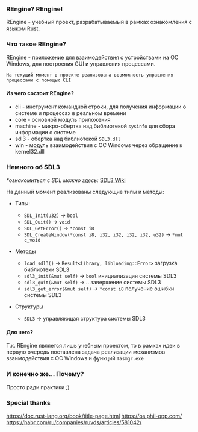 ### REngine? REngine!

REngine - учебный проект, разрабатываемый в рамках ознакомления с языком Rust.

### Что такое REngine?

REngine - приложение для взаимодействия с устройствами на ОС Windows, для построения GUI и управления процессами.

`На текущий момент в проекте реализована возможность управления процессами с помощью CLI`

#### Из чего состоит REngine?

- cli - инструмент командной строки, для получения информации о системе и процессах в реальном времени
- core - основной модуль приложения
- machine - микро-обертка над библиотекой `sysinfo` для сбора информации о системе
- sdl3 - обертка над библиотекой `SDL3.dll`
- win - модуль взаимодействия с ОС Windows через обращение к kernel32.dll

### Немного об SDL3

*\*ознакомиться с SDL можно здесь:* [SDL3 Wiki](https://wiki.libsdl.org/SDL3/FrontPage)

На данный момент реализованы следующие типы и методы:

- Типы:
	- `SDL_Init(u32)` -> `bool`
	- `SDL_Quit()` -> `void`
	- `SDL_GetError()` -> `*const i8`
	- `SDL_CreateWindow(*const i8, i32, i32, i32, i32, u32)` -> `*mut c_void`

- Методы
	- `load_sdl3()` -> `Result<Library, libloading::Error>` загрузка библиотеки SDL3
	- `sdl3_init(&mut self)` -> `bool` инициализация системы SDL3
	- `sdl3_quit(&mut self)` -> .. завершение системы SDL3
	- `sdl3_get_error(&mut self)` -> `*const i8` получение ошибки системы SDL3

- Структуры
	- `SDL3` -> управляющая структура системы SDL3

#### Для чего?

Т.к. REngine является лишь учебным проектом, то в рамках идеи в первую очередь поставлена задача реализации механизмов взаимодействия с ОС Windows и функций `Tasmgr.exe`

### И конечно же... Почему?

Просто ради практики ;)

### Special thanks

https://doc.rust-lang.org/book/title-page.html
https://os.phil-opp.com/
https://habr.com/ru/companies/ruvds/articles/581042/
